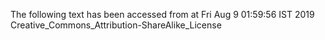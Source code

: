 The following text has been accessed from at Fri Aug 9 01:59:56 IST 2019
Creative_Commons_Attribution-ShareAlike_License
